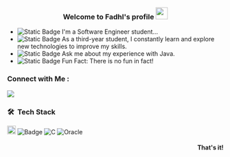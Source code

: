 
<h3 align="center">
  Welcome to Fadhl's profile
  <img src="https://media.giphy.com/media/hvRJCLFzcasrR4ia7z/giphy.gif" width="28">
</h3>

- ![Static Badge](https://img.shields.io/badge/Who%20I%20am%3F-red) I'm a Software Engineer student...
- ![Static Badge](https://img.shields.io/badge/I'm%20in%20The%20Road-cyan) As a third-year student, I constantly learn and explore new technologies to improve my skills.
- ![Static Badge](https://img.shields.io/badge/%F0%9F%92%AC%20Questions-blue) Ask me about my experience with Java.
- ![Static Badge](https://img.shields.io/badge/%F0%9F%95%B5%EF%B8%8F%E2%80%8D%E2%99%82%EF%B8%8F%20off--the--record-black) Fun Fact: There is no fun in fact!


### Connect with Me :

<a href="https://t.me/FadhlFadhili" target="_blank"><img src="https://img.shields.io/badge/Telegram-white?style=for-the-badge&logo=Telegram&logoColor=ffe6a7&logoSize=20&color=99582a"/></a>

### 🛠 &nbsp;Tech Stack
<img src="https://icons8.com/icon/GPfHz0SM85FX/java" height="20"/> ![Badge](https://img.shields.io/badge/Java-blue)
![C](https://img.shields.io/badge/C-00599C?style=for-the-badge&logo=c&logoColor=white)
![Oracle](https://img.shields.io/badge/Oracle%20SQL-F80000?style=for-the-badge&logo=oracle&logoColor=white)

<h4 align="right"> That's it! </h4>
